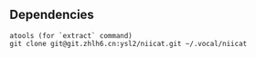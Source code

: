 ## Dependencies

```
atools (for `extract` command)
git clone git@git.zhlh6.cn:ysl2/niicat.git ~/.vocal/niicat
```

